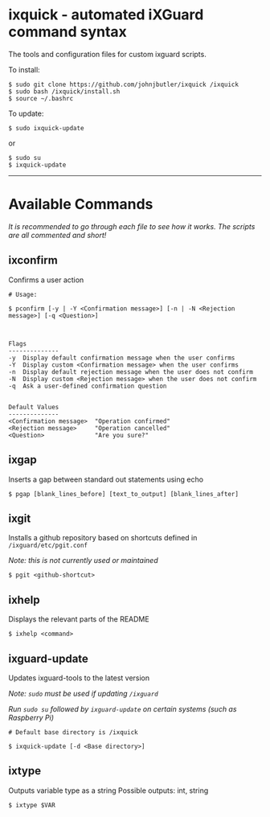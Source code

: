 # ixquick - automated iXGuard command syntax

The tools and configuration files for custom ixguard scripts.

To install:

```
$ sudo git clone https://github.com/johnjbutler/ixquick /ixquick
$ sudo bash /ixquick/install.sh
$ source ~/.bashrc
```

To update:
```
$ sudo ixquick-update
```

or
```
$ sudo su
$ ixquick-update
```

---

# Available Commands

*It is recommended to go through each file to see how it works. The scripts are all commented and short!*


## ixconfirm

Confirms a user action

```
# Usage:

$ pconfirm [-y | -Y <Confirmation message>] [-n | -N <Rejection message>] [-q <Question>]



Flags
--------------
-y  Display default confirmation message when the user confirms
-Y  Display custom <Confirmation message> when the user confirms
-n  Display default rejection message when the user does not confirm
-N  Display custom <Rejection message> when the user does not confirm
-q  Ask a user-defined confirmation question


Default Values
--------------
<Confirmation message>  "Operation confirmed"
<Rejection message>     "Operation cancelled"
<Question>              "Are you sure?"
```


## ixgap

Inserts a gap between standard out statements using echo

```
$ pgap [blank_lines_before] [text_to_output] [blank_lines_after]
```


## ixgit

Installs a github repository based on shortcuts defined in `/ixguard/etc/pgit.conf`

*Note: this is not currently used or maintained*

```
$ pgit <github-shortcut>
```


## ixhelp

Displays the relevant parts of the README

```
$ ixhelp <command>
```


## ixguard-update

Updates ixguard-tools to the latest version

*Note: `sudo` must be used if updating `/ixguard`*

*Run `sudo su` followed by `ixguard-update` on certain systems (such as Raspberry Pi)*

```
# Default base directory is /ixquick

$ ixquick-update [-d <Base directory>]
```


## ixtype

Outputs variable type as a string
Possible outputs: int, string

```
$ ixtype $VAR
```
